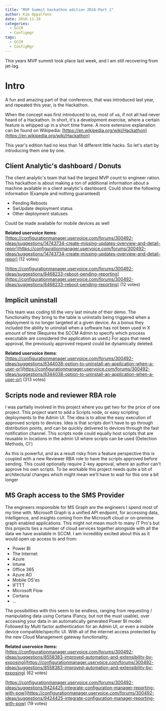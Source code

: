 ```yaml
---
title: "MVP Summit hackathon edition 2016-Part 1"
author: Kim Oppalfens
date: 2016-11-16
categories:
  - SCCM
  - Configmgr
tags:
  - SCCM
  - ConfigMgr
---
```


This years MVP summit took place last week, and I am still recovering from jet-lag.

# Intro #
A fun and amazing part of that conference, that was introduced last year, and repeated this year, is the Hackathon.

When the concept was first introduced to us, most of us, if not all had never heard of a Hackathon. In short, it's a development exercise, where a certain feature is whipped up in a short time frame. A more extensive explanation can be found on Wikipedia:
[https://en.wikipedia.org/wiki/Hackathon](https://en.wikipedia.org/wiki/Hackathon)

This year's edition had no less than 14 different little hacks. So let's start by introducing them one by one.

## Client Analytic's dashboard / Donuts ##
The client analytic's team that had the largest MVP count to engineer ration. This hackathon is about making a ton of additional information about a machine available in a client analytic's dashboard. Could show the following information (Example and nothing guaranteed)
- Pending Reboots
- SwUpdate deployment status
- Other deployment statuses

Could be made available for mobile devices as well

**Related uservoice items**: [https://configurationmanager.uservoice.com/forums/300492-ideas/suggestions/14743734-create-missing-updates-overview-and-detail-repor](https://configurationmanager.uservoice.com/forums/300492-ideas/suggestions/14743734-create-missing-updates-overview-and-detail-repor) (12 votes)

[https://configurationmanager.uservoice.com/forums/300492-ideas/suggestions/8468233-reboot-pending-reporting](https://configurationmanager.uservoice.com/forums/300492-ideas/suggestions/8468233-reboot-pending-reporting) (12 votes)


## Implicit uninstall ##
This team was coding till the very last minute of their demo. The functionality they bring to the table is uninstalls being triggered when a deployment is no longer targeted at a given device. As a bonus they included the ability to uninstall when a software has not been used in X amount of time (Requires the SCCM Admin to specify which process executable are considered the application as used.) For apps that need approval, the previously approved request could be dynamically deleted.

**Related uservoice items**: [https://configurationmanager.uservoice.com/forums/300492-ideas/suggestions/8344038-option-to-uninstall-an-application-when-a-user-or](https://configurationmanager.uservoice.com/forums/300492-ideas/suggestions/8344038-option-to-uninstall-an-application-when-a-user-or) (313 votes)



## Scripts node and reviewer RBA role ##
I was partially involved in this project where you get two for the price of one project. This project want to add a Scripts node, or easy scripting deployments to the Admin UI. The idea is to allow the easy execution of approved scripts to devices. Idea is that scripts don't have to go through distribution points, and can be quickly delivered to devices through the fast notification channel. This scripts node could equally host scripts that are reusable in locations in the admin UI where scripts can be used (Detection Methods, CI')

As this is powerful, and as a result risky from a feature perspective this is coupled with a new Reviewer RBA role to have the scripts approved before sending. This could optionally require 2-key approval, where an author can't approve his own scripts. To be workable this project needs quite a bit of architectural changes which might mean we'll have to wait for this one a bit longer

## MS Graph access to the SMS Provider  ##
The engineers responsible for MS Graph are the engineers I spend most of my time with. Microsoft Graph is a unified API endpoint, for accessing data, intelligence, and insights coming from the Microsoft cloud or on-premise graph enabled applications. This might not mean much to many IT Pro's but this projects ties a number of cloud services together alongside with all the data we have available in SCCM. I am incredibly excited about this as it would open up access to and from:

- Power BI
- The Internet
- Azure
- Intune
- Office 365
- Azure AD
- Mobile OS'es
- IFTTT
- Microsoft Flow
- Cortana
- ...

The possibilities with this seem to be endless, ranging from requesting / manipulating data using Cortana (Fancy, but not the must usable), over accessing your data in an automatically generated Power BI model. Followed by Multi factor authentication for an Admin UI, or even a mobile device compatible/specific UI. With all of the internet access protected by the new Cloud Management gateway functionality.

**Related uservoice items:**
[https://configurationmanager.uservoice.com/forums/300492-ideas/suggestions/8558383-improved-automation-and-extensibility-by-exposing](https://configurationmanager.uservoice.com/forums/300492-ideas/suggestions/8558383-improved-automation-and-extensibility-by-exposing) (62 votes)

[https://configurationmanager.uservoice.com/forums/300492-ideas/suggestions/9424425-integrate-configuration-manager-reporting-with-pow](https://configurationmanager.uservoice.com/forums/300492-ideas/suggestions/9424425-integrate-configuration-manager-reporting-with-pow) (19 votes)


 